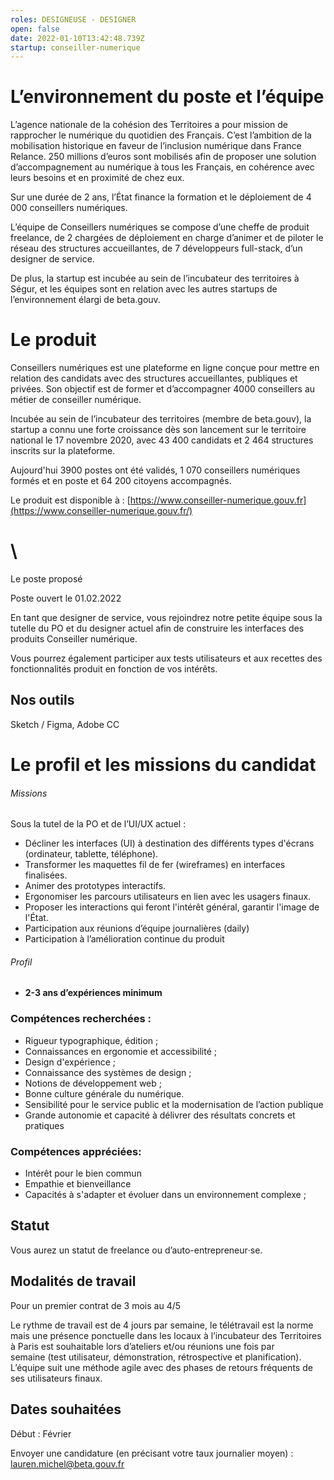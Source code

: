 ```yaml
---
roles: DESIGNEUSE - DESIGNER
open: false
date: 2022-01-10T13:42:48.739Z
startup: conseiller-numerique
---
```

# L’environnement du poste et l’équipe

L’agence nationale de la cohésion des Territoires a pour mission de rapprocher le numérique du quotidien des Français. C’est l’ambition de la mobilisation historique en faveur de l’inclusion numérique dans France Relance. 250 millions d’euros sont mobilisés afin de proposer une solution d’accompagnement au numérique à tous les Français, en cohérence avec leurs besoins et en proximité de chez eux.

Sur une durée de 2 ans, l’État finance la formation et le déploiement de 4 000 conseillers numériques. 

L’équipe de Conseillers numériques se compose d’une cheffe de produit freelance, de 2 chargées de déploiement en charge d’animer et de piloter le réseau des structures accueillantes, de 7 développeurs full-stack, d’un designer de service.

De plus, la startup est incubée au sein de l’incubateur des territoires à Ségur, et les équipes sont en relation avec les autres startups de l’environnement élargi de beta.gouv.

# Le produit

Conseillers numériques est une plateforme en ligne conçue pour mettre en relation des candidats avec des structures accueillantes, publiques et privées. Son objectif est de former et d’accompagner 4000 conseillers au métier de conseiller numérique.

Incubée au sein de l’incubateur des territoires (membre de beta.gouv), la startup a connu une forte croissance dès son lancement sur le territoire national le 17 novembre 2020, avec 43 400 candidats et 2 464 structures inscrits sur la plateforme. 

Aujourd'hui 3900 postes ont été validés, 1 070 conseillers numériques formés et en poste et 64 200 citoyens accompagnés.

Le produit est disponible à : [https://www.conseiller-numerique.gouv.fr](https://www.conseiller-numerique.gouv.fr/)

# \
Le poste proposé

Poste ouvert le 01.02.2022

En tant que designer de service, vous rejoindrez notre petite équipe sous la tutelle du PO et du designer actuel afin de construire les interfaces des produits Conseiller numérique.

Vous pourrez également participer aux tests utilisateurs et aux recettes des fonctionnalités produit en fonction de vos intérêts.

## Nos outils

Sketch / Figma, Adobe CC

# Le profil et les missions du candidat

###### Missions

Sous la tutel de la PO et de l’UI/UX actuel :

* Décliner les interfaces (UI) à destination des différents types d'écrans (ordinateur, tablette, téléphone).
* Transformer les maquettes fil de fer (wireframes) en interfaces finalisées. 
* Animer des prototypes interactifs.
* Ergonomiser les parcours utilisateurs en lien avec les usagers finaux. 
* Proposer les interactions qui feront l'intérêt général, garantir l'image de l'État. 
* Participation aux réunions d’équipe journalières (daily)
* Participation à l’amélioration continue du produit

###### Profil

* **2-3 ans d’expériences minimum**

### Compétences recherchées :

* Rigueur typographique, édition ; 
* Connaissances en ergonomie et accessibilité ; 
* Design d'expérience ; 
* Connaissance des systèmes de design ; 
* Notions de développement web ;
* Bonne culture générale du numérique.
* Sensibilité pour le service public et la modernisation de l’action publique
* Grande autonomie et capacité à délivrer des résultats concrets et pratiques



### Compétences appréciées:

* Intérêt pour le bien commun 
* Empathie et bienveillance 
* Capacités à s'adapter et évoluer dans un environnement complexe ;

## Statut

Vous aurez un statut de freelance ou d’auto-entrepreneur‧se.

## Modalités de travail

Pour un premier contrat de 3 mois au 4/5

Le rythme de travail est de 4 jours par semaine, le télétravail est la norme mais une présence ponctuelle dans les locaux à l’incubateur des Territoires à Paris est souhaitable lors d’ateliers et/ou réunions une fois par semaine (test utilisateur, démonstration, rétrospective et planification). L’équipe suit une méthode agile avec des phases de retours fréquents de ses utilisateurs finaux.

## Dates souhaitées

Début : Février

Envoyer une candidature (en précisant votre taux journalier moyen) : [lauren.michel@beta.gouv.fr](<>)